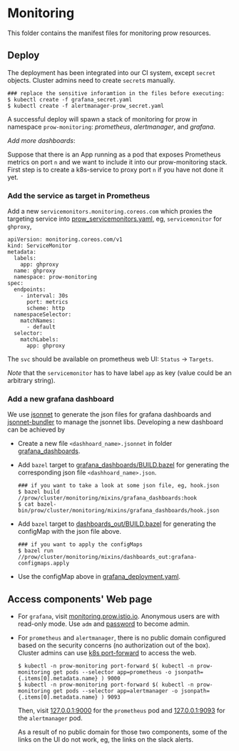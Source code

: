 # Monitoring

This folder contains the manifest files for monitoring prow resources.

## Deploy

The deployment has been integrated into our CI system, except `secret` objects.
Cluster admins need to create `secret`s  manually.

```
### replace the sensitive inforamtion in the files before executing:
$ kubectl create -f grafana_secret.yaml
$ kubectl create -f alertmanager-prow_secret.yaml

```

A successful deploy will spawn a stack of monitoring for prow in namespace `prow-monitoring`: _prometheus_, _alertmanager_, and _grafana_.

_Add more dashboards_:

Suppose that there is an App running as a pod that exposes Prometheus metrics on port `n` and we want to include it into our prow-monitoring stack.
First step is to create a k8s-service to proxy port `n` if you have not done it yet.

### Add the service as target in Prometheus

Add a new `servicemonitors.monitoring.coreos.com` which proxies the targeting service into [prow_servicemonitors.yaml](./prow_servicemonitors.yaml), eg,
`servicemonitor` for `ghproxy`,

```
apiVersion: monitoring.coreos.com/v1
kind: ServiceMonitor
metadata:
  labels:
    app: ghproxy
  name: ghproxy
  namespace: prow-monitoring
spec:
  endpoints:
    - interval: 30s
      port: metrics
      scheme: http
  namespaceSelector:
    matchNames:
      - default
  selector:
    matchLabels:
      app: ghproxy

```

The `svc` should be available on prometheus web UI: `Status` &rarr; `Targets`.

_Note_ that the `servicemonitor` has to have label `app` as key (value could be an arbitrary string).

### Add a new grafana dashboard

We use [jsonnet](https://jsonnet.org) to generate the json files for grafana dashboards and [jsonnet-bundler](https://github.com/jsonnet-bundler/jsonnet-bundler) to manage the jsonnet libs.
Developing a new dashboard can be achieved by

* Create a new file `<dashhoard_name>.jsonnet` in folder [grafana_dashboards](grafana_dashboards).
* Add `bazel` target to [grafana_dashboards/BUILD.bazel](grafana_dashboards/BUILD.bazel) for generating the corresponding json file `<dashhoard_name>.json`.

    ```
    ### if you want to take a look at some json file, eg, hook.json
    $ bazel build //prow/cluster/monitoring/mixins/grafana_dashboards:hook
    $ cat bazel-bin/prow/cluster/monitoring/mixins/grafana_dashboards/hook.json
    ```

* Add `bazel` target to [dashboards_out/BUILD.bazel](grafana_dashboards/BUILD.bazel) for generating the configMap with the json file above.

    ```
    ### if you want to apply the configMaps
    $ bazel run //prow/cluster/monitoring/mixins/dashboards_out:grafana-configmaps.apply
    ```

* Use the configMap above in [grafana_deployment.yaml](grafana_deployment.yaml).

## Access components' Web page

* For `grafana`, visit [monitoring.prow.istio.io](https://monitoring.prow.istio.io). Anonymous users are with read-only mode.
Use `adm` and [password](https://github.com/kubernetes/test-infra/blob/master/prow/cluster/monitoring/grafana_deployment.yaml#L39-L45) to become admin.

* For `prometheus` and `alertmanager`, there is no public domain configured based on the security
concerns (no authorization out of the box).
Cluster admins can use [k8s port-forward](https://kubernetes.io/docs/tasks/access-application-cluster/port-forward-access-application-cluster/) to
access the web.

    ```
    $ kubectl -n prow-monitoring port-forward $( kubectl -n prow-monitoring get pods --selector app=prometheus -o jsonpath={.items[0].metadata.name} ) 9000
    $ kubectl -n prow-monitoring port-forward $( kubectl -n prow-monitoring get pods --selector app=alertmanager -o jsonpath={.items[0].metadata.name} ) 9093
    ```

    Then, visit [127.0.0.1:9000](http://127.0.0.1:9000) for the `prometheus` pod and [127.0.0.1:9093](http://127.0.0.1:9093) for the `alertmanager` pod.

    As a result of no public domain for those two components, some of the links on the UI do not work, eg, the links on the slack alerts.
